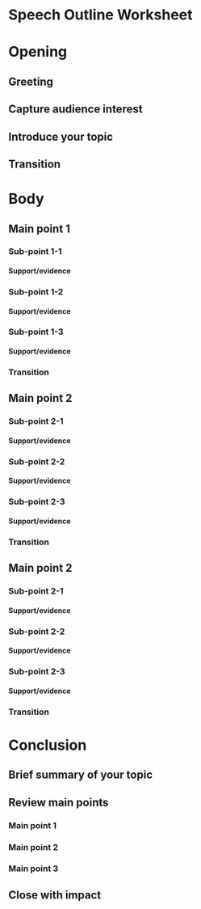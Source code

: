 
# Speech Outline Worksheet


# Opening

## Greeting 

## Capture audience interest

## Introduce your topic

## Transition

# Body

## Main point 1

### Sub-point 1-1 

#### Support/evidence

### Sub-point 1-2

#### Support/evidence


### Sub-point 1-3

#### Support/evidence

### Transition


## Main point 2

### Sub-point 2-1 

#### Support/evidence

### Sub-point 2-2

#### Support/evidence


### Sub-point 2-3

#### Support/evidence

### Transition



## Main point 2

### Sub-point 2-1 

#### Support/evidence

### Sub-point 2-2

#### Support/evidence


### Sub-point 2-3

#### Support/evidence

### Transition


# Conclusion

## Brief summary of your topic

## Review main points

### Main point 1

### Main point 2

### Main point 3

## Close with impact